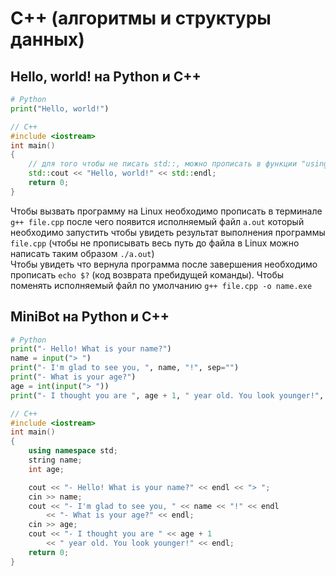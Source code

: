 # C++ (алгоритмы и структуры данных)
## Hello, world! на Python и C++

```python
# Python
print("Hello, world!")
```

```Cpp
// C++
#include <iostream>
int main()
{
    // для того чтобы не писать std::, можно прописать в функции "using namespace std;"
    std::cout << "Hello, world!" << std::endl;
    return 0;
}
```
Чтобы вызвать программу на Linux необходимо прописать в терминале `g++ file.cpp` после чего появится исполняемый файл `a.out` который необходимо запустить чтобы увидеть результат выполнения программы `file.cpp` (чтобы не прописывать весь путь до файла в Linux можно написать таким образом `./a.out`)<br>Чтобы увидеть что вернула программа после завершения необходимо прописать `echo $?` (код возврата пребидущей команды). Чтобы поменять исполняемый файл по умолчанию `g++ file.cpp -o name.exe`

## MiniBot на Python и C++
```python
# Python
print("- Hello! What is your name?")
name = input("> ")
print("- I'm glad to see you, ", name, "!", sep="")
print("- What is your age?")
age = int(input("> "))
print("- I thought you are ", age + 1, " year old. You look younger!", sep="")
```
```C++
// C++
#include <iostream>
int main()
{
    using namespace std;
    string name;
    int age;

    cout << "- Hello! What is your name?" << endl << "> ";
    cin >> name;
    cout << "- I'm glad to see you, " << name << "!" << endl
        << "- What is your age?" << endl;
    cin >> age;
    cout << "- I thought you are " << age + 1
        << " year old. You look younger!" << endl;
    return 0;
}
```